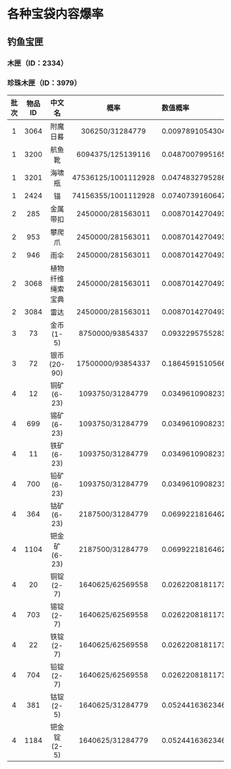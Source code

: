 # 各种宝袋内容爆率

## 钓鱼宝匣

### 木匣（ID：2334）

### 珍珠木匣（ID：3979）

|批次|物品ID|中文名|概率|数值概率|
|:-:|:-:|:-:|:-:|:-|
|1|3064|附魔日晷|306250/31284779|0.0097891054304715|
|1|3200|航鱼靴|6094375/125139116|0.048700799516596|
|1|3201|海啸瓶|47536125/1001112928|0.047483279528681|
|1|2424|锚|74156355/1001112928|0.074073916064742|
|2|285|金属带扣|2450000/281563011|0.008701427049308|
|2|953|攀爬爪|2450000/281563011|0.008701427049308|
|2|946|雨伞|2450000/281563011|0.008701427049308|
|2|3068|植物纤维绳索宝典|2450000/281563011|0.008701427049308|
|2|3084|雷达|2450000/281563011|0.008701427049308|
|3|73|金币(1-5)|8750000/93854337|0.0932295755283|
|3|72|银币(20-90)|17500000/93854337|0.1864591510566|
|4|12|铜矿(6-23)|1093750/31284779|0.034961090823112|
|4|699|锡矿(6-23)|1093750/31284779|0.034961090823112|
|4|11|铁矿(6-23)|1093750/31284779|0.034961090823112|
|4|700|铅矿(6-23)|1093750/31284779|0.034961090823112|
|4|364|钴矿(6-23)|2187500/31284779|0.069922181646225|
|4|1104|钯金矿(6-23)|2187500/31284779|0.069922181646225|
|4|20|铜锭(2-7)|1640625/62569558|0.026220818117334|
|4|703|锡锭(2-7)|1640625/62569558|0.026220818117334|
|4|22|铁锭(2-7)|1640625/62569558|0.026220818117334|
|4|704|铅锭(2-7)|1640625/62569558|0.026220818117334|
|4|381|钴锭(2-5)|1640625/31284779|0.052441636234669|
|4|1184|钯金锭(2-5)|1640625/31284779|0.052441636234669|
